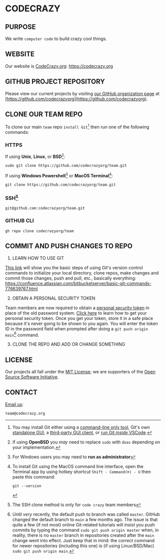 # CODECRAZY

## PURPOSE

We write `computer code` to build crazy cool things.

## WEBSITE

Our website is [CodeCrazy.org](https://codecrazy.com): <https://codecrazy.org>

## GITHUB PROJECT REPOSITORY

Please view our current projects by visiting [our GitHub organization page](https://github.com/codecrazyorg) at [https://github.com/codecrazyorg](https://github.com/codecrazyorg).

## CLONE OUR TEAM REPO

To clone our main `team` repo `install Git`[^1] then run one of the following commands:

### **HTTPS**

   If using **Unix**, **Linux**, or **BSD**[^3]:

   ```
   sudo git clone https://github.com/codecrazyorg/team.git
   ```

   If using **Windows Powershell**[^4] or **MacOS Terminal**[^bignote]:

   ```
   git clone https://github.com/codecrazyorg/team.git
   ```

### **SSH**[^6]

   ```
   git@github.com:codecrazyorg/team.git
   ```

### **GITHUB CLI**

   ```
   gh repo clone codecrazyorg/team
   ```

## COMMIT AND PUSH CHANGES TO REPO

1. LEARN HOW TO USE GIT

[This link](https://confluence.atlassian.com/bitbucketserver/basic-git-commands-776639767.html) will show you the basic steps of using Git's version control commands to initialize your local directory, clone repos, make changes and commit those changes, push and pull, etc., basically everything: <https://confluence.atlassian.com/bitbucketserver/basic-git-commands-776639767.html>

2. OBTAIN A PERSONAL SECURITY TOKEN

Team members are now required to obtain a [personal security token](https://docs.github.com/en/authentication/keeping-your-account-and-data-secure/creating-a-personal-access-token) in place of the old password system. [Click here](https://docs.github.com/en/authentication/keeping-your-account-and-data-secure/creating-a-personal-access-token) to learn how to get your personal security token. Once you get your token, store it in a safe place because it's never going to be shown to you again. You will enter the token ID in the password field when prompted after doing a `git push origin main`[^2] command.

3. CLONE THE REPO AND ADD OR CHANGE SOMETHING

## LICENSE

Our projects all fall under the [MIT License](https://opensource.org/licenses/MIT); we are supporters of the [Open Source Software Initiative](https://opensource.org/).

## CONTACT

[Email us](mailto:team@codecrazy.org):

```
team@codecrazy.org
```

[^1]: You may install Git either using a [command-line only tool](https://git-scm.com/book/en/v2/Getting-Started-Installing-Git), Git's own [standalone GUI](https://git-scm.com/downloads), a [third-party GUI client](https://git-scm.com/downloads/guis), or [run Git *inside* VSCode](https://code.visualstudio.com/docs/editor/versioncontrol).

[^2]: Until *very* recently, the default push to branch was called `master`. GitHub changed the default branch to `main` a few months ago. The issue is that quite a few (if not most) online Git-related tutorials will *insist* you push commits by typing the command `sudo git push origin master` when, in reality, there is no `master` branch in repositories created after the `main` change went into effect. Just keep that in mind: the correct command for newer repositories (including this one) is (if using Linux/BSD/Mac) `sudo git push origin main`.

[^3]: If using **OpenBSD** you *may* need to replace `sudo` with `doas` depending on your implementation.

[^4]: For Windows users you may need to **run as administrator**

[^bignote]: To install Git using the MacOS command line interface, open the Terminal app by using hotkey shortcut `Shift - Command(⌘) - U` then paste this command:

      ```
      git --version
      ```

[^6]: The SSH clone method is only for `code crazy` team members
